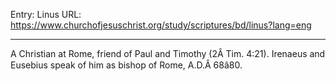 Entry: Linus
URL: https://www.churchofjesuschrist.org/study/scriptures/bd/linus?lang=eng

---

A Christian at Rome, friend of Paul and Timothy (2Â Tim. 4:21). Irenaeus and Eusebius speak of him as bishop of Rome, A.D.Â 68â80.
